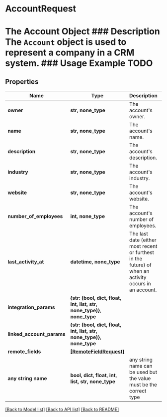 # AccountRequest

# The Account Object ### Description The `Account` object is used to represent a company in a CRM system. ### Usage Example TODO

## Properties

| Name                      | Type                                                                 | Description                                                                                            | Notes      |
| ------------------------- | -------------------------------------------------------------------- | ------------------------------------------------------------------------------------------------------ | ---------- |
| **owner**                 | **str, none_type**                                                   | The account&#39;s owner.                                                                               | [optional] |
| **name**                  | **str, none_type**                                                   | The account&#39;s name.                                                                                | [optional] |
| **description**           | **str, none_type**                                                   | The account&#39;s description.                                                                         | [optional] |
| **industry**              | **str, none_type**                                                   | The account&#39;s industry.                                                                            | [optional] |
| **website**               | **str, none_type**                                                   | The account&#39;s website.                                                                             | [optional] |
| **number_of_employees**   | **int, none_type**                                                   | The account&#39;s number of employees.                                                                 | [optional] |
| **last_activity_at**      | **datetime, none_type**                                              | The last date (either most recent or furthest in the future) of when an activity occurs in an account. | [optional] |
| **integration_params**    | **{str: (bool, dict, float, int, list, str, none_type)}, none_type** |                                                                                                        | [optional] |
| **linked_account_params** | **{str: (bool, dict, float, int, list, str, none_type)}, none_type** |                                                                                                        | [optional] |
| **remote_fields**         | [**[RemoteFieldRequest]**](RemoteFieldRequest.md)                    |                                                                                                        | [optional] |
| **any string name**       | **bool, dict, float, int, list, str, none_type**                     | any string name can be used but the value must be the correct type                                     | [optional] |

[[Back to Model list]](../README.md#documentation-for-models) [[Back to API list]](../README.md#documentation-for-api-endpoints) [[Back to README]](../README.md)
